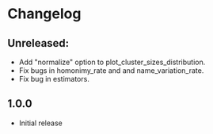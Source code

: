 # Changelog

## Unreleased:

- Add "normalize" option to plot_cluster_sizes_distribution.
- Fix bugs in homonimy_rate and and name_variation_rate.
- Fix bug in estimators.

## 1.0.0

- Initial release